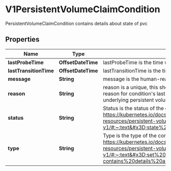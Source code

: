 

# V1PersistentVolumeClaimCondition

PersistentVolumeClaimCondition contains details about state of pvc

## Properties

| Name | Type | Description | Notes |
|------------ | ------------- | ------------- | -------------|
|**lastProbeTime** | **OffsetDateTime** | lastProbeTime is the time we probed the condition. |  [optional] |
|**lastTransitionTime** | **OffsetDateTime** | lastTransitionTime is the time the condition transitioned from one status to another. |  [optional] |
|**message** | **String** | message is the human-readable message indicating details about last transition. |  [optional] |
|**reason** | **String** | reason is a unique, this should be a short, machine understandable string that gives the reason for condition&#39;s last transition. If it reports \&quot;Resizing\&quot; that means the underlying persistent volume is being resized. |  [optional] |
|**status** | **String** | Status is the status of the condition. Can be True, False, Unknown. More info: https://kubernetes.io/docs/reference/kubernetes-api/config-and-storage-resources/persistent-volume-claim-v1/#:~:text&#x3D;state%20of%20pvc-,conditions.status,-(string)%2C%20required |  |
|**type** | **String** | Type is the type of the condition. More info: https://kubernetes.io/docs/reference/kubernetes-api/config-and-storage-resources/persistent-volume-claim-v1/#:~:text&#x3D;set%20to%20%27ResizeStarted%27.-,PersistentVolumeClaimCondition,-contains%20details%20about |  |



